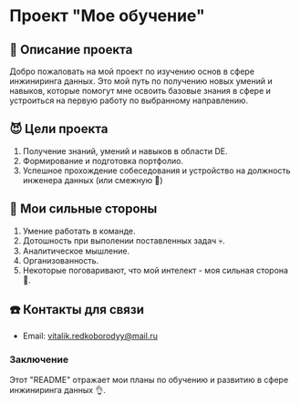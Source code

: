 #  Проект "Мое обучение"

## 💬 Описание проекта

Добро пожаловать на мой проект по изучению основ в сфере инжиниринга данных. Это мой путь по получению новых умений и навыков, которые помогут мне освоить базовые знания в сфере и устроиться на первую работу по выбранному направлению.

## 😈 Цели проекта

1. Получение знаний, умений и навыков в области DE.
2. Формирование и подготовка портфолио.
3. Успешное прохождение собеседования и устройство на должность инженера данных (или смежную 🐛)

## 🐤 Мои сильные стороны

1. Умение работать в команде.
2. Дотошность при выполении поставленных задач 💀.
3. Аналитическое мышление.
4. Организованность.
5. Некоторые поговаривают, что мой интелект - моя сильная сторона 🙊.

## ☎️ Контакты для связи

 - Email: vitalik.redkoborodyy@mail.ru

 ### Заключение

 Этот "README" отражает мои планы по обучению и развитию в сфере инжиниринга данных 👌.